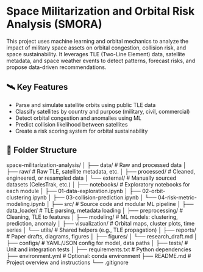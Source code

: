 # Space Militarization and Orbital Risk Analysis (SMORA)

This project uses machine learning and orbital mechanics to analyze the impact of military space assets on orbital congestion, collision risk, and space sustainability. It leverages TLE (Two-Line Element) data, satellite metadata, and space weather events to detect patterns, forecast risks, and propose data-driven recommendations.

## 🛰️ Key Features

- Parse and simulate satellite orbits using public TLE data
- Classify satellites by country and purpose (military, civil, commercial)
- Detect orbital congestion and anomalies using ML
- Predict collision likelihood between satellites
- Create a risk scoring system for orbital sustainability

## 📂 Folder Structure

space-militarization-analysis/
│
├── data/                       # Raw and processed data
│   ├── raw/                   # Raw TLE, satellite metadata, etc.
│   ├── processed/             # Cleaned, engineered, or resampled data
│   └── external/              # Manually sourced datasets (CelesTrak, etc.)
│
├── notebooks/                 # Exploratory notebooks for each module
│   ├── 01-data-exploration.ipynb
│   ├── 02-orbit-clustering.ipynb
│   ├── 03-collision-prediction.ipynb
│   └── 04-risk-metric-modeling.ipynb
│
├── src/                       # Source code and modular ML pipeline
│   ├── data_loader/           # TLE parsing, metadata loading
│   ├── preprocessing/         # Cleaning, TLE to features
│   ├── modeling/              # ML models: clustering, prediction, anomaly
│   ├── visualization/         # Orbital maps, cluster plots, time series
│   └── utils/                 # Shared helpers (e.g., TLE propagation)
│
├── reports/                   # Paper drafts, diagrams, figures
│   ├── figures/
│   └── research_draft.md
│
├── configs/                   # YAML/JSON config for model, data paths
│
├── tests/                     # Unit and integration tests
│
├── requirements.txt           # Python dependencies
├── environment.yml            # Optional: conda environment
├── README.md                  # Project overview and instructions
└── .gitignore
